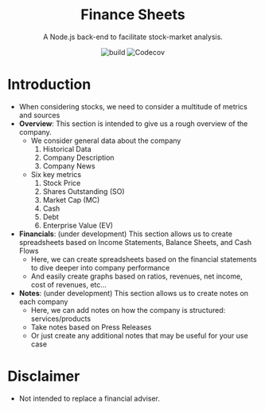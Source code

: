 <h1 align="center">Finance Sheets</h1>
<p align="center">
  A Node.js back-end to facilitate stock-market analysis.
</p>

<p align="center">
  <img alt="build" src="https://img.shields.io/travis/ll2nz/finance-sheets.svg?style=popout-square">
  <img alt="Codecov" src="https://img.shields.io/codecov/c/github/ll2nz/finance-sheets.svg?style=popout-square">
</p>

# Introduction

- When considering stocks, we need to consider a multitude of metrics and sources
- **Overview**: This section is intended to give us a rough overview of the company.
  - We consider general data about the company
    1. Historical Data
    2. Company Description
    3. Company News
  - Six key metrics
    1. Stock Price
    2. Shares Outstanding (SO)
    3. Market Cap (MC)
    4. Cash
    5. Debt
    6. Enterprise Value (EV)
- **Financials**: (under development) This section allows us to create spreadsheets based on Income Statements, Balance Sheets, and Cash Flows
  - Here, we can create spreadsheets based on the financial statements to dive deeper into company performance
  - And easily create graphs based on ratios, revenues, net income, cost of revenues, etc...
- **Notes**: (under development) This section allows us to create notes on each company
  - Here, we can add notes on how the company is structured: services/products
  - Take notes based on Press Releases
  - Or just create any additional notes that may be useful for your use case

# Disclaimer

- Not intended to replace a financial adviser.
